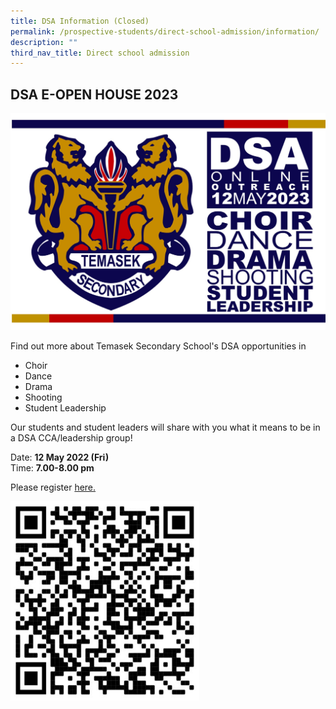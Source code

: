 ```yaml
---
title: DSA Information (Closed)
permalink: /prospective-students/direct-school-admission/information/
description: ""
third_nav_title: Direct school admission
---
```

## DSA E-OPEN HOUSE 2023

![](/images/dsa%20outreach%20banner.jpeg)

Find out more about Temasek Secondary School's DSA opportunities in  

*   Choir
*   Dance
*   Drama
*   Shooting
*   Student Leadership
  
Our students and student leaders will share with you what it means to be in a DSA CCA/leadership group!  
  
Date:&nbsp;**12 May 2022 (Fri)**  
Time:&nbsp;**7.00-8.00 pm**  

Please register [here.](https://tinyurl.com/2023TMS-DSA-OpenHouse-Regn)  
  
<img style="width:60%" src="/images/qr.jpg">